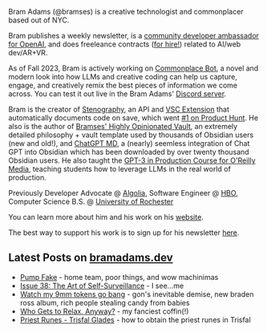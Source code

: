 Bram Adams (@bramses) is a creative technologist and commonplacer based out of NYC. 

Bram publishes a weekly newsletter, is a [community developer ambassador for OpenAI](https://platform.openai.com/ambassadors), and does freeleance contracts ([for hire!](https://www.bramadams.dev/consulting/)) related to AI/web dev/AR+VR. 

As of Fall 2023, Bram is actively working on [Commonplace Bot](https://github.com/bramses/commonplace-bot), a novel and modern look into how LLMs and creative coding can help us capture, engage, and creatively remix the best pieces of information we come across. You can test it out live in the Bram Adams' [Discord server](https://discord.gg/GrgkFP3Je3).

Bram is the creator of [Stenography](https://stenography.dev), an API and [VSC Extension](https://marketplace.visualstudio.com/items?itemName=Stenography.stenography) that automatically documents code on save, which went [#1 on Product Hunt](https://www.producthunt.com/products/stenography#stenography). He also is the author of [Bramses' Highly Opinionated Vault](https://github.com/bramses/bramses-highly-opinionated-vault-2023), an extremely detailed philosophy + vault template used by thousands of Obsidian users (new and old!), and [ChatGPT MD](https://github.com/bramses/chatgpt-md), a (nearly) seemless integration of Chat GPT into Obsidian which has been downloaded by over twenty thousand Obsidian users. He also taught the [GPT-3 in Production Course for O'Reilly Media](https://www.oreilly.com/live-events/gpt-3-in-production/0636920065944/0636920071443/), teaching students how to leverage LLMs in the real world of production.

Previously Developer Advocate @ [Algolia](https://www.algolia.com/), Software Engineer @ [HBO](https://www.hbo.com/), Computer Science B.S. @ [University of Rochester](https://rochester.edu/)

You can learn more about him and his work on his [website](https://www.bramadams.dev/about/). 

The best way to support his work is to sign up for his newsletter [here](https://www.bramadams.dev/#/portal/).


## Latest Posts on [bramadams.dev](https://www.bramadams.dev/)

<!--START_SECTION:feed-->
* [Pump Fake](https:&#x2F;&#x2F;www.bramadams.dev&#x2F;pump-fake&#x2F;) - home team, poor things, and wow machinimas
* [Issue 38: The Art of Self-Surveillance](https:&#x2F;&#x2F;www.bramadams.dev&#x2F;issue-38&#x2F;) - I see...me
* [Watch my 9mm tokens go bang](https:&#x2F;&#x2F;www.bramadams.dev&#x2F;watch-my-9mm-tokens-go-bang&#x2F;) - gon&#39;s inevitable demise, new braden ross album, rich people stealing candy from babies
* [Who Gets to Relax, Anyway?](https:&#x2F;&#x2F;www.bramadams.dev&#x2F;who-gets-to-relax-anyway&#x2F;) - my fanciest coffin(!)
* [Priest Runes - Trisfal Glades](https:&#x2F;&#x2F;www.bramadams.dev&#x2F;priest-runes-trisfal-glades&#x2F;) - how to obtain the priest runes in Trisfal
<!--END_SECTION:feed-->

